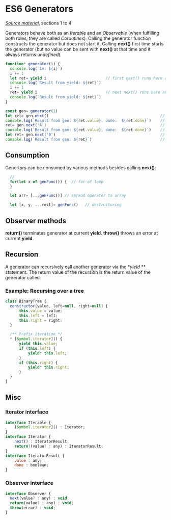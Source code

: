 # ES6 Generators
*[Source material](http://www.2ality.com/2015/03/es6-generators.html)*, sections 1 to 4

Generators behave both as an *Iterable* and an *Observable* (when fulfilling both roles, they are called *Coroutines*). Calling the generator function constructs the generator but does not start it. Calling **next()** first time starts the generator (but no value can be sent with **next()** at that time and it always returns *undefined*).
``` js
function* generator(i) {
  console.log(`In: ${i}`)
  i += 1
  let ret= yield i                          // first next() runs here and stops
  console.log(`Result from yield: ${ret}`)
  i += 1
  ret= yield i                              // next next() runs here and stops
  console.log(`Result from yield: ${ret}`)
}

const gen= generator(1)
let ret= gen.next()                                                 // In: 1
console.log(`Result from gen: ${ret.value}, done:  ${ret.done}`)    // Result form gen: 2, done: false
ret= gen.next('A')                                                  // Result from yield: A
console.log(`Result from gen: ${ret.value}, done:  ${ret.done}`)    // Result form gen: 3: done: false
let ret= gen.next('B')                                              // Result from yield: B
console.log(`Result from gen: ${ret}`)                              // Result form gen: undefined, done: true
```

## Consumption
Genertors can be consumed by various methods besides calling **next()**:
``` js
  //
  for(let x of genFunc()) {  // for-of loop
  }

  let arr= [...genFunc()] // spread operator to array

  let [x, y, ...rest]= genFunc()   // destructuring
```
## Observer methods
**return()** terminates generator at current **yield**. **throw()** throws an error at current **yield**.

## Recursion
A generator can recursively call another generator via the **yield* ** statement. The return value of the recursion is the return value of the generator called.

### Example: Recursing over a tree
``` js
class BinaryTree {
  constructor(value, left=null, right=null) {
      this.value = value;
      this.left = left;
      this.right = right;
  }

  /** Prefix iteration */
  * [Symbol.iterator]() {
      yield this.value;
      if (this.left) {
          yield* this.left;
      }
      if (this.right) {
          yield* this.right;
      }
  }
}
```

## Misc
### Iterator interface
``` js
interface Iterable {
    [Symbol.iterator]() : Iterator;
}
interface Iterator {
    next() : IteratorResult;
    return?(value? : any) : IteratorResult;
}
interface IteratorResult {
    value : any;
    done : boolean;
}
```

### Observer interface
``` js
interface Observer {
  next(value? : any) : void;
  return(value? : any) : void;
  throw(error) : void;
}
```
